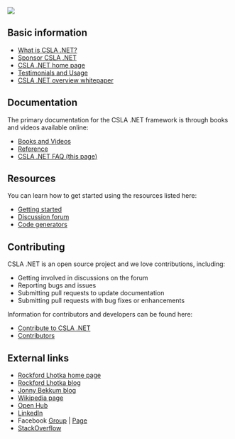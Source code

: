 ![](https://github.com/MarimerLLC/csla/raw/main/Support/Logos/csla%20win8_mid.png)

Basic information
-----------------

* [What is CSLA .NET?](What-is-CSLA-.NET.md)
* [Sponsor CSLA .NET](https://github.com/sponsors/rockfordlhotka)
* [CSLA .NET home page](http://www.cslanet.com)
* [Testimonials and Usage](Testimonials-and-Usage.md)
* [CSLA .NET overview whitepaper](https://github.com/MarimerLLC/csla/raw/master/Support/magenic-white-paper-overview-of-csla.pdf)

Documentation
-------------

The primary documentation for the CSLA .NET framework is through books and videos available online:

* [Books and Videos](Books-and-videos.md)
* [Reference](Reference.md)
* [CSLA .NET FAQ (this page)](https://github.com/MarimerLLC/csla/blob/master/docs/readme.md)

Resources
---------

You can learn how to get started using the resources listed here:

* [Getting started](Getting-started.md)
* [Discussion forum](https://github.com/MarimerLLC/csla/discussions)
* [Code generators](https://github.com/MarimerLLC/csla/blob/master/docs/code-generators.md)

Contributing
------------

CSLA .NET is an open source project and we love contributions, including:

* Getting involved in discussions on the forum
* Reporting bugs and issues
* Submitting pull requests to update documentation
* Submitting pull requests with bug fixes or enhancements

Information for contributors and developers can be found here:

* [Contribute to CSLA .NET](https://github.com/MarimerLLC/csla/blob/master/CONTRIBUTING.md)
* [Contributors](https://github.com/MarimerLLC/csla/graphs/contributors)

External links
--------------

* [Rockford Lhotka home page](https://lhotka.net)
* [Rockford Lhotka blog](https://blog.lhotka.net)
* [Jonny Bekkum blog](https://jonnybekkum.wordpress.com/)
* [Wikipedia page](http://en.wikipedia.org/wiki/CSLA_.NET)
* [Open Hub](https://www.openhub.net/p/cslanet)
* [LinkedIn](https://www.linkedin.com/groups/99453/)
* Facebook [Group](https://www.facebook.com/groups/cslanet/) | [Page](https://www.facebook.com/CslaNet)
* [StackOverflow](http://stackoverflow.com/tags/csla/info)
